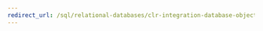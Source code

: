 ```yaml
---
redirect_url: /sql/relational-databases/clr-integration-database-objects-user-defined-functions/clr-user-defined-functions?toc=%2fsql%2frelational-databases%2fclr-integration-database-objects-user-defined-functions%2ftoc.json
---
```

